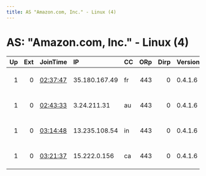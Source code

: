 ```yaml
---
title: AS "Amazon.com, Inc." - Linux (4)
---
```


# AS: "Amazon.com, Inc." - Linux (4)

|   Up |   Ext | JoinTime                                                                                            | IP            | CC   |   ORp |   Dirp | Version   | Contact                     | Nickname      |   eFamMembers |
|-----:|------:|:----------------------------------------------------------------------------------------------------|:--------------|:-----|------:|-------:|:----------|:----------------------------|:--------------|--------------:|
|    1 |     0 | [02:37:47](https://metrics.torproject.org/rs.html#details/BE86B5DCA47382AEC2E3933E2EF3444BA99C9919) | 35.180.167.49 | fr   |   443 |      0 | 0.4.1.6   | kdts &lt;kdts at protonmail | CDNtorRELAY12 |             1 |
|    1 |     0 | [02:43:33](https://metrics.torproject.org/rs.html#details/6ADD5B5F80D234E025201B17BBC6C2C024404199) | 3.24.211.31   | au   |   443 |      0 | 0.4.1.6   | kdts &lt;kdts at protonmail | CDNtorRELAY11 |             1 |
|    1 |     0 | [03:14:48](https://metrics.torproject.org/rs.html#details/407E800389072DDC1C81AA315CEDEAD6C365CE1D) | 13.235.108.54 | in   |   443 |      0 | 0.4.1.6   | kdts &lt;kdts at protonmail | CDNtorRELAY01 |             1 |
|    1 |     0 | [03:21:37](https://metrics.torproject.org/rs.html#details/6E6F2DC2B4807FBB53A7A49A0A2905FCFEB16A2F) | 15.222.0.156  | ca   |   443 |      0 | 0.4.1.6   | kdts &lt;kdts at protonmail | CDNtorRELAY02 |             1 |
